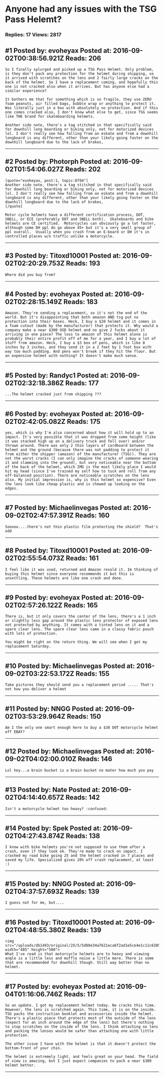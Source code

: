 # Anyone had any issues with the TSG Pass Helemt?

### Replies: 17 Views: 2817

## \#1 Posted by: evoheyax Posted at: 2016-09-02T00:38:56.921Z Reads: 206

```
So I finally splurged and picked up a TSG Pass Helmet. Only problem, is they don't pack any protection for the helmet during shipping, so it arrived with scratches on the lens and 2 fairly large cracks on the back of the helmet. So I have a replacement coming, and hopefully this one is not cracked also when it arrives. But has anyone else had a similar experience?

It bothers me that for something which is so fragile, they use ZERO foam peanuts, air filled bags, bubble wrap or anything to protect it. Was literally just in a box with absolutely no protection. And if this one comes cracked also, I don't know what else to get, since TSG seems like THE brand for skateboarding helmets.

Another side note, there's a tag stitched in that specifically said for downhill long boarding or biking only, not for motorized devices lol. I don't really see how falling from an eskate and from a downhill longboard is any different, other than your likely going faster on the downhill longboard due to the lack of brakes,
```

---
## \#2 Posted by: Photorph Posted at: 2016-09-02T01:54:06.027Z Reads: 202

```
[quote="evoheyax, post:1, topic:8794"]
Another side note, there's a tag stitched in that specifically said for downhill long boarding or biking only, not for motorized devices lol. I don't really see how falling from an eskate and from a downhill longboard is any different, other than your likely going faster on the downhill longboard due to the lack of brakes,
[/quote]

Motor cycle helmets have a different certification process, DOT, SNELL, or ECE (preferably DOT and SNELL both).  Skateboards and bike helmets are CE certified.  Motorcycles can obviously go a lot faster, although some DH ppl do go above 45+ but it's a very small group of ppl overall.  Usually when you crash from an E-board or DH it's in controlled places w/o traffic unlike a motorcycle.
```

---
## \#3 Posted by: Titoxd10001 Posted at: 2016-09-02T02:20:29.753Z Reads: 193

```
Where did you buy from?
```

---
## \#4 Posted by: evoheyax Posted at: 2016-09-02T02:28:15.149Z Reads: 183

```
Amazon. They're sending a replacement, so it's not the end of the world. But it's disappointing that both amazon AND tsg put no protection into their boxes. Heck, I buy a $20 helmet and it comes in a foam cutout (made by the manufacturer) that protects it. Why would a company make a near $300 USD helmet and no give 2 fucks about it arriving in one piece? The loss to amazon of this helmet alone is probably their entire profit off of me for a year, and I buy a lot of stuff from amazon. Heck, I buy a $3 box of pens, which is like 8 inches by 3 inches, and they send it in a 2 feet by 1 foot box with way too much padding. And pens won't break if they hit the floor. But an expensive helmet with nothing? It doesn't make much sense.
```

---
## \#5 Posted by: Randyc1 Posted at: 2016-09-02T02:32:18.386Z Reads: 177

```
...The helmet cracked just from shipping ???
```

---
## \#6 Posted by: evoheyax Posted at: 2016-09-02T02:42:05.082Z Reads: 175

```
yes, which is why I'm also concerned about how it will hold up to an impact. It's very possible that it was dropped from some height (like it was stacked high up on a delivery truck and fell over) and/or thrown around. There was only 2 thin layers of cardboard between the helmet and the ground (because there was not padding to protect it from either the shipper (amazon) of the manufacturer (TSG)). They are not the worst cracks (I can only imagine the cracks of someone wearing it and slamming into the ground), but very noticeable near the bottom of the back of the helmet, which IMO is the most likely place I would hit my head (since I've trained my self how to tuck and roll from any off-balanced position). There are noticeable scratches on the lens also. My initial impression is, why is this helmet so expensive? Even the lens look like cheap plastic and is chewed up looking on the edges.
```

---
## \#7 Posted by: Michaelinvegas Posted at: 2016-09-02T02:47:57.391Z Reads: 160

```
Sooooo....there's not thin plastic film protecting the shield?  That's odd
```

---
## \#8 Posted by: Titoxd10001 Posted at: 2016-09-02T02:55:54.073Z Reads: 161

```
I feel like it was used, returned and Amazon resold it. Im thinking of buying this helmet since everyone recommends it but this is unsettling. These helmets are like one crash and done.
```

---
## \#9 Posted by: evoheyax Posted at: 2016-09-02T02:57:26.122Z Reads: 165

```
There is, but it only covers the center of the lens, there's a 1 inch or slightly less gap around the plastic lens protector of exposed lens not protected by anything. It comes with a tinted lens on it and a spare clear lens. The spare clear lens came in a classy fabric pouch with lots of protection. 

You might be right on the return thing. We will see when I get my replacement Saturday.
```

---
## \#10 Posted by: Michaelinvegas Posted at: 2016-09-02T03:22:53.172Z Reads: 155

```
Take pictures they should send you a replacement period ..... That's not how you deliver a helmet
```

---
## \#11 Posted by: NNGG Posted at: 2016-09-02T03:53:29.964Z Reads: 150

```
Am I the only one smart enough here to buy a $30 DOT motorcycle helmet off EBAY?
```

---
## \#12 Posted by: Michaelinvegas Posted at: 2016-09-02T04:02:00.010Z Reads: 146

```
Lol hey...a brain bucket is a brain bucket no mater how much you pay
```

---
## \#13 Posted by: Nate Posted at: 2016-09-02T04:14:40.657Z Reads: 142

```
Isn't a motorcycle helmet too heavy? :confused:
```

---
## \#14 Posted by: Spek Posted at: 2016-09-02T04:27:43.874Z Reads: 138

```
I know with bike helmets you're not supposed to use them after a crash, even if they look ok. They're made to crack on impact. I crashed my road bike going 25 and the helmet cracked in 7 places and saved my life. Specialized gives 20% off crash replacement, at least :)
```

---
## \#15 Posted by: NNGG Posted at: 2016-09-02T04:37:57.693Z Reads: 139

```
I guess not for me, but....
```

---
## \#16 Posted by: Titoxd10001 Posted at: 2016-09-02T04:48:55.380Z Reads: 139

```
<img src="/uploads/db1493/original/2X/5/5d88e34a7621eca6f2ad1e5ce4e1c11c6385314f.png" width="485" height="500">
What I've read is that motorcycle helmets are to heavy and viewing angle is a little less and muffle noise a little more. There is some that are recommended for downhill though. Still way better than no helmet.
```

---
## \#17 Posted by: evoheyax Posted at: 2016-09-04T01:16:06.746Z Reads: 117

```
So an update. I got my replacement helmet today. No cracks this time. However, the lens is scratched again. This time, it is on the inside. TSG packs the instruction booklet and accessories inside the helmet. There's a plastic piece that protects most of the outside of the lens (expect for an inch around the edge of the lens) but there's nothing to stop scratches on the inside of the lens. I think attaching no lens and packing the lenses would be safer than attaching one with little protection.

The other issue I have with the helmet is that it doesn't protect the bottom-front of your chin.

The helmet is extremely light, and feels great on your head. The field of view is amazing, but I just expect companies to pack a near $300 helmet better.
```

---

